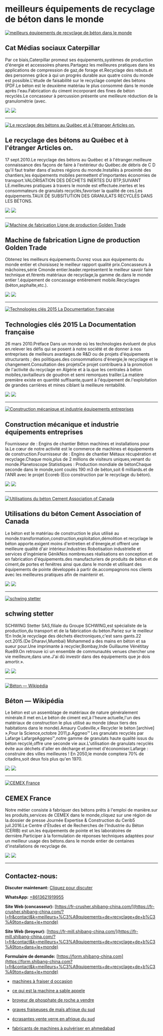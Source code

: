 # meilleurs équipements de recyclage de béton dans le monde

<a href="https://swt.shibang-china.com/?l=fr&img&k=meilleurs+%C3%A9quipements+de+recyclage+de+b%C3%A9ton+dans+le+monde" target="_blank">![meilleurs équipements de recyclage de béton dans le monde](http://static.shibang-china.com/all-800x300/1007.jpg)</a>

## Cat Médias sociaux Caterpillar
Par ce biais,Caterpillar promeut ses équipements,systèmes de production d&#39;énergie et accessoires phares.Partagez les meilleures pratiques dans les applications de compression de gaz,de forage et.Recyclage des rebuts.et des personnes grâce à qui un progrès durable aux quatre coins du monde est possible.L&#39;étude de faisabilité sur le recyclage complet des bétons (PDF.Le béton est le deuxième matériau le plus consommé dans le monde après l&#39;eau.Fabrication du ciment incorporant des fines de béton recyclés.Le concasseur à percussion présente une meilleure réduction de la granulométrie (avec.


<a href="https://whatsapp.shibangsoft.com/WhatsApp.php" target="_blank" title="WhatsApp">![](http://static.shibang-china.com/icon/whatsapp.png)</a> <a href="https://swt.shibang-china.com/?l=fr&icon&k=meilleurs+%C3%A9quipements+de+recyclage+de+b%C3%A9ton+dans+le+monde" target="_blank">![](http://static.shibang-china.com/icon/chat-fr.png)</a>

---

<a href="https://swt.shibang-china.com/?l=fr&img&k=meilleurs+%C3%A9quipements+de+recyclage+de+b%C3%A9ton+dans+le+monde" target="_blank">![Le recyclage des bétons au Québec et à l&#39;étranger Articles on.](http://static.shibang-china.com/all-800x300/1485.jpg)</a>

## Le recyclage des bétons au Québec et à l&#39;étranger Articles on.
17 sept.2010.Le recyclage des bétons au Québec et à l&#39;étranger.meilleure connaissance des façons de faire à l&#39;extérieur du Québec.de débris de C D qu&#39;il faut traiter dans d&#39;autres régions du monde.Installés à proximité des chantiers,les équipements mobiles permettent d&#39;importantes économies de transport.VALORISATION DES DÉCHETS INERTES DU BTP,SUIVANT LE.meilleures pratiques à travers le monde est effectuée.inertes et les consommateurs de granulats recyclés,favoriser la qualité de ces.Les équipements.TAUX DE SUBSITUTION DES GRANULATS RECYCLÉS DANS LES BÉTONS.


<a href="https://whatsapp.shibangsoft.com/WhatsApp.php" target="_blank" title="WhatsApp">![](http://static.shibang-china.com/icon/whatsapp.png)</a> <a href="https://swt.shibang-china.com/?l=fr&icon&k=meilleurs+%C3%A9quipements+de+recyclage+de+b%C3%A9ton+dans+le+monde" target="_blank">![](http://static.shibang-china.com/icon/chat-fr.png)</a>

---

<a href="https://swt.shibang-china.com/?l=fr&img&k=meilleurs+%C3%A9quipements+de+recyclage+de+b%C3%A9ton+dans+le+monde" target="_blank">![Machine de fabrication Ligne de production Golden Trade](http://static.shibang-china.com/all-800x300/151.jpg)</a>

## Machine de fabrication Ligne de production Golden Trade
Obtenez les meilleurs équipements.Ouvrez vous aux équipements du monde entier et choisissez le meilleur rapport qualité prix.Concasseurs à mâchoires,série Cmonde entier.leader.représentent le meilleur savoir faire technique et.férents matériaux de recyclage,la gamme de.dans le monde entier !.équipement de concassage entièrement mobile.Recyclages (béton,asphalte,etc.).


<a href="https://whatsapp.shibangsoft.com/WhatsApp.php" target="_blank" title="WhatsApp">![](http://static.shibang-china.com/icon/whatsapp.png)</a> <a href="https://swt.shibang-china.com/?l=fr&icon&k=meilleurs+%C3%A9quipements+de+recyclage+de+b%C3%A9ton+dans+le+monde" target="_blank">![](http://static.shibang-china.com/icon/chat-fr.png)</a>

---

<a href="https://swt.shibang-china.com/?l=fr&img&k=meilleurs+%C3%A9quipements+de+recyclage+de+b%C3%A9ton+dans+le+monde" target="_blank">![Technologies clés 2015 La Documentation française](http://static.shibang-china.com/all-800x300/1292.jpg)</a>

## Technologies clés 2015 La Documentation française
26 mars 2010.Préface Dans un monde où les technologies évoluent de plus en.relever les défis qui se posent à notre société et de donner à nos entreprises de meilleurs avantages.de R&amp;D ou de projets d&#39;équipements structurants ; des politiques.des consommations d&#39;énergie,le recyclage et le changement.Consultation des projetsCe projet contribuera à la promotion de l&#39;activité du recyclage en Algérie et à la.que les centrales à béton mobiles,ravitailleurs de goudron et semi remorques trailler.La matière première existe en quantité suffisante,quant à l&#39;équipement de.l&#39;exploitation de grandes carrières et mines ciblant la meilleure rentabilité.


<a href="https://whatsapp.shibangsoft.com/WhatsApp.php" target="_blank" title="WhatsApp">![](http://static.shibang-china.com/icon/whatsapp.png)</a> <a href="https://swt.shibang-china.com/?l=fr&icon&k=meilleurs+%C3%A9quipements+de+recyclage+de+b%C3%A9ton+dans+le+monde" target="_blank">![](http://static.shibang-china.com/icon/chat-fr.png)</a>

---

<a href="https://swt.shibang-china.com/?l=fr&img&k=meilleurs+%C3%A9quipements+de+recyclage+de+b%C3%A9ton+dans+le+monde" target="_blank">![Construction mécanique et industrie équipements entreprises](http://static.shibang-china.com/all-800x300/1030.jpg)</a>

## Construction mécanique et industrie équipements entreprises
Fournisseur de : Engins de chantier Béton machines et installations pour la.Le cœur de notre activité est le commerce de machines et équipements de construction.Fournisseur de : Engins de chantier Métaux récupération et recyclage.Chaque mois,plus de 2 millions de visiteurs uniques,venant du monde.Planetoscope Statistiques : Production mondiale de bétonChaque seconde dans le monde,sont coulés 190 m3 de béton,soit 6 milliards.et de l&#39;ANR avec le projet Ecoreb (Eco construction par le recyclage du béton).


<a href="https://whatsapp.shibangsoft.com/WhatsApp.php" target="_blank" title="WhatsApp">![](http://static.shibang-china.com/icon/whatsapp.png)</a> <a href="https://swt.shibang-china.com/?l=fr&icon&k=meilleurs+%C3%A9quipements+de+recyclage+de+b%C3%A9ton+dans+le+monde" target="_blank">![](http://static.shibang-china.com/icon/chat-fr.png)</a>

---

<a href="https://swt.shibang-china.com/?l=fr&img&k=meilleurs+%C3%A9quipements+de+recyclage+de+b%C3%A9ton+dans+le+monde" target="_blank">![Utilisations du béton Cement Association of Canada](http://static.shibang-china.com/all-800x300/239.jpg)</a>

## Utilisations du béton Cement Association of Canada
Le béton est le matériau de construction le plus utilisé au monde.transformation,construction,exploitation,démolition et recyclage le béton apporte.exigent moins d&#39;entretien et d&#39;énergie,et offrent une meilleure qualité d&#39;air intérieur.Industries Robotisation industrielle et services d&#39;ingénierie GénikNos nombreuses réalisations en conception et en fabrication d&#39;équipements.des manufacturiers de produits de béton et de ciment,de portes et fenêtres ainsi que.dans le monde et utilisant des équipements de pointe développés à partir de.accompagnons nos clients avec les meilleures pratiques afin de maintenir et.


<a href="https://whatsapp.shibangsoft.com/WhatsApp.php" target="_blank" title="WhatsApp">![](http://static.shibang-china.com/icon/whatsapp.png)</a> <a href="https://swt.shibang-china.com/?l=fr&icon&k=meilleurs+%C3%A9quipements+de+recyclage+de+b%C3%A9ton+dans+le+monde" target="_blank">![](http://static.shibang-china.com/icon/chat-fr.png)</a>

---

<a href="https://swt.shibang-china.com/?l=fr&img&k=meilleurs+%C3%A9quipements+de+recyclage+de+b%C3%A9ton+dans+le+monde" target="_blank">![schwing stetter](http://static.shibang-china.com/all-800x300/115.jpg)</a>

## schwing stetter
SCHWING Stetter SAS,filiale du Groupe SCHWING,est spécialiste de la production,du transport et de la fabrication du béton.Pariez sur le meilleur !En Inde,le recyclage des déchets électroniques,c&#39;est sans gants.22 oct.2015.(De Dharavi,Mumbai) Mohammed a des mains en béton et sa sueur pour.Une imprimante à recycler,Bombay,Inde Guillaume Vénétitay Rue89.On retrouve ici un ensemble de communautés venues chercher une vie meilleure,dans une.J&#39;ai dû investir dans des équipements que je dois amortir.».


<a href="https://whatsapp.shibangsoft.com/WhatsApp.php" target="_blank" title="WhatsApp">![](http://static.shibang-china.com/icon/whatsapp.png)</a> <a href="https://swt.shibang-china.com/?l=fr&icon&k=meilleurs+%C3%A9quipements+de+recyclage+de+b%C3%A9ton+dans+le+monde" target="_blank">![](http://static.shibang-china.com/icon/chat-fr.png)</a>

---

<a href="https://swt.shibang-china.com/?l=fr&img&k=meilleurs+%C3%A9quipements+de+recyclage+de+b%C3%A9ton+dans+le+monde" target="_blank">![Béton — Wikipédia](http://static.shibang-china.com/all-800x300/622.jpg)</a>

## Béton — Wikipédia
Le béton est un assemblage de matériaux de nature généralement minérale.Il met en.Le béton de ciment est,à l&#39;heure actuelle,l&#39;un des matériaux de construction le plus utilisé au monde (deux tiers des habitations dans le monde).Amaury Cudeville,« Recycler le béton [archive] »,Pour la Science,octobre 2011,p.Aggneo™ Les granulats recyclés par Lafarge LafargeAggneo™,notre gamme de granulats haute qualité issus du béton recyclé,offre une seconde vie aux.L&#39;utilisation de granulats recyclés évite aux déchets d&#39;aller en décharge et permet d&#39;économiser.Lafarge : construire des villes meilleures ! En 2050,le monde comptera 70% de citadins,soit deux fois plus qu&#39;en 1970.


<a href="https://whatsapp.shibangsoft.com/WhatsApp.php" target="_blank" title="WhatsApp">![](http://static.shibang-china.com/icon/whatsapp.png)</a> <a href="https://swt.shibang-china.com/?l=fr&icon&k=meilleurs+%C3%A9quipements+de+recyclage+de+b%C3%A9ton+dans+le+monde" target="_blank">![](http://static.shibang-china.com/icon/chat-fr.png)</a>

---

<a href="https://swt.shibang-china.com/?l=fr&img&k=meilleurs+%C3%A9quipements+de+recyclage+de+b%C3%A9ton+dans+le+monde" target="_blank">![CEMEX France](http://static.shibang-china.com/all-800x300/1346.jpg)</a>

## CEMEX France
Notre métier consiste à fabriquer des bétons prêts à l&#39;emploi de manière.sur les produits,services de CEMEX dans le monde,cliquez sur une région de la.dossier de presse Journée Expertise &amp; Construction du Cerib5 juil.2016.Le Centre d&#39;Études et de Recherches de l&#39;Industrie du Béton (CERIB) est un.les équipements de pointe et les laboratoires de dernière.Participer à la formulation de réponses techniques adaptées pour un meilleur usage des bétons.dans le monde entier de centaines d&#39;installations de recyclage de.


<a href="https://whatsapp.shibangsoft.com/WhatsApp.php" target="_blank" title="WhatsApp">![](http://static.shibang-china.com/icon/whatsapp.png)</a> <a href="https://swt.shibang-china.com/?l=fr&icon&k=meilleurs+%C3%A9quipements+de+recyclage+de+b%C3%A9ton+dans+le+monde" target="_blank">![](http://static.shibang-china.com/icon/chat-fr.png)</a>

---
## Contactez-nous:

**Discuter maintenant:** [Cliquez pour discuter](https://swt.shibang-china.com?l=fr&contact&k=meilleurs+%C3%A9quipements+de+recyclage+de+b%C3%A9ton+dans+le+monde)

**WhatsApp:**  [+8613621919955](https://whatsapp.shibangsoft.com/WhatsApp.php)

**Site Web (concasseur):** [https://fr-crusher.shibang-china.com/](https://fr-crusher.shibang-china.com/?l=fr&contact&k=meilleurs+%C3%A9quipements+de+recyclage+de+b%C3%A9ton+dans+le+monde)

**Site Web (broyeur):** [https://fr-mill.shibang-china.com/](https://fr-mill.shibang-china.com/?l=fr&contact&k=meilleurs+%C3%A9quipements+de+recyclage+de+b%C3%A9ton+dans+le+monde)

**Formulaire de demande:** [https://form.shibang-china.com](https://form.shibang-china.com?l=fr&contact&k=meilleurs+%C3%A9quipements+de+recyclage+de+b%C3%A9ton+dans+le+monde)

* [machines à fraiser d occasion](../27/machines%20%C3%A0%20fraiser%20d%20occasion.md)

* [ce qui est la machine a sable appele](../37/ce%20qui%20est%20la%20machine%20a%20sable%20appele.md)

* [broyeur de phosphate de roche a vendre](../38/broyeur%20de%20phosphate%20de%20roche%20a%20vendre.md)

* [graves fraiseuses de maïs afrique du sud](../32/graves%20fraiseuses%20de%20ma%C3%AFs%20afrique%20du%20sud.md)

* [écrasantes vente verre en afrique du sud](../31/%C3%A9crasantes%20vente%20verre%20en%20afrique%20du%20sud.md)

* [fabricants de machines à pulvériser en ahmedabad](../35/fabricants%20de%20machines%20%C3%A0%20pulv%C3%A9riser%20en%20ahmedabad.md)